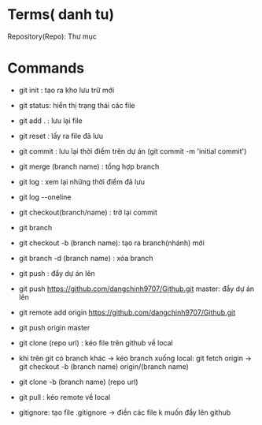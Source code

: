 # Terms( danh tu)

Repository(Repo): Thư mục

# Commands

- git init : tạo ra kho lưu trữ mới

- git status: hiển thị trạng thái các file

- git add . : lưu lại file

- git reset : lấy ra file đã lưu

- git commit : lưu lại thời điểm trên dự án
  (git commit -m 'initial commit')

- git merge (branch name) : tổng hợp branch

- git log : xem lại những thời điểm đã lưu

- git log --oneline

- git checkout(branch/name) : trở lại commit

- git branch

- git checkout -b (branch name): tạo ra branch(nhánh) mới

- git branch -d (branch name) : xóa branch

- git push : đẩy dự án lên

- git push https://github.com/dangchinh9707/Github.git master: đẩy dự án lên

- git remote add origin https://github.com/dangchinh9707/Github.git
- git push origin master
- git clone (repo url) : kéo file trên github về local
- khi trên git có branch khác -> kéo branch xuống local: git fetch origin -> git checkout -b (branch name) origin/(branch name)
- git clone -b (branch name) (repo url)

- git pull : kéo remote về local
- gitignore: tạo file .gitignore -> điền các file k muốn đẩy lên github

